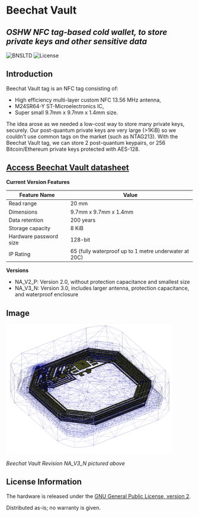 # Beechat Vault 
## _OSHW NFC tag-based cold wallet, to store private keys and other sensitive data_

![BNSLTD](https://beechat.network/wp-content/uploads/2021/02/powered-by-1.png)
![License](https://img.shields.io/badge/License-GPLv2-blue)

## Introduction

Beechat Vault tag is an NFC tag consisting of:
* High efficiency multi-layer custom NFC 13.56 MHz antenna,
* M24SR64-Y ST-Microelectronics IC,
* Super small 9.7mm x 9.7mm x 1.4mm size.

The idea arose as we needed a low-cost way to store many private keys, securely. Our post-quantum private keys are very large (>1KiB) so we couldn't use common tags on the market (such as NTAG213). With the Beechat Vault tag, we can store 2 post-quantum keypairs, or 256 Bitcoin/Ethereum private keys protected with AES-128.


[Access Beechat Vault datasheet](https://github.com/BeechatNetworkSystemsLtd/BeechatVault/raw/main/NA_V2_P/Beechat_Vault-NA_V2_P-Specification_sheet.pdf)
-------------------

__Current Version Features__ 

Feature Name | Value |
| ------ | ------ | 
|Read range | 20 mm | test | 
|Dimensions | 9.7mm x 9.7mm x 1.4mm | 
|Data retention | 200 years | 
|Storage capacity | 8 KiB | 
|Hardware password size | 128-bit | 
|IP Rating | 65 (fully waterproof up to 1 metre underwater at 20C)

__Versions__
* NA_V2_P: Version 2.0, without protection capacitance and smallest size
* NA_V3_N: Version 3.0, includes larger antenna, protection capacitance, and waterproof enclosure


Image
-------------------
![image](https://raw.githubusercontent.com/BeechatNetworkSystemsLtd/BeechatVault/main/NA_V3_N/NA_V3_render.png)

_Beechat Vault Revision NA_V3_N pictured above_

License Information
-------------------

The hardware is released under the [GNU General Public License, version 2](https://www.gnu.org/licenses/old-licenses/gpl-2.0.en.html).

Distributed as-is; no warranty is given.
